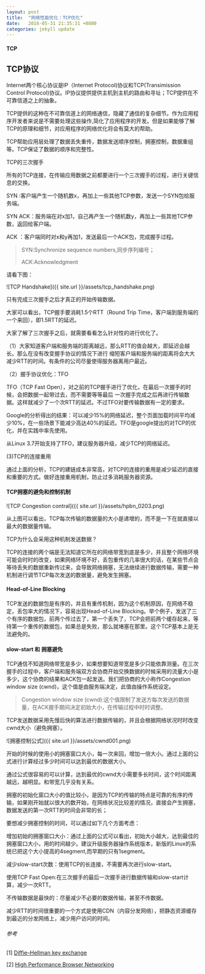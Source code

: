 ```yaml
---
layout: post
title:  "网络性能优化：TCP优化"
date:   2016-05-31 21:35:31 +0800
categories: jekyll update
---
```

#### TCP

## TCP协议

Internet两个核心协议是IP（Internet Protocol)协议和TCP(Transimission Control Protocol)协议。IP协议提供提供主机到主机的路由和寻址；TCP提供在不可靠信道之上的抽象。

TCP提供的这种在不可靠信道上的网络通信，隐藏了通信的复杂细节。作为应用程序开发者来说是不需要处理这些操作,简化了应用程序的开发。但是如果能够了解TCP的原理和细节，对应用程序的网络优化将会有莫大的帮助。

TCP帮助应用层处理了数据丢失重传，数据发送顺序控制，拥塞控制，数据重组等。TCP保证了数据的顺序和完整性。

TCP的三次握手

所有的TCP连接，在传输应用数据之前都要进行一个三次握手的过程，进行关键信息的交换。

SYN    :客户端产生一个随机数x，再加上一些其他TCP参数，发送一个SYN包给服务端。

SYN ACK：服务端在对x加1，自己再产生一个随机数y，再加上一些其他TCP参数，返回给客户端。

ACK    ：客户端同时对x和y再加1，发送最后一个ACK包，完成握手过程。

>SYN:Synchronize sequence numbers,同步序列编号；
>
>ACK:Acknowledgment

请看下图：

![TCP Handshake]({{ site.url }}/assets/tcp_handshake.png)

只有完成三次握手之后才真正的开始传输数据。

大家可以看出，TCP握手要消耗1.5个RTT（Round Trip Time，客户端到服务端的一个来回），即1.5RTT的延迟。

大家了解了三次握手之后，就需要看看怎么针对性的进行优化了。

（1）大家知道客户端和服务端的距离越远，那么RTT的值会越大，即延迟会越长。那么在没有改变握手协议的情况下进行
缩短客户端和服务端的距离将会大大减少RTT的时间。有条件的公司尽量使得服务器离用户最近。

（2）握手协议优化：TFO

   TFO（TCP Fast Open），对之前的TCP握手进行了优化，在最后一次握手的时候，会把数据一起带过去，而不需要等等最后
   一次握手完成之后再进行传输数据。这样就减少了一个次RTT的延迟。不过TFO对要传输数据有一定的要求。

   Google的分析得出的结果：可以减少15%的网络延迟，整个页面加载时间平均减少10%，在一些场景下能减少高达40%的延迟。TFO是google提出的对TCP的优化，并在实践中率先使用。

   从Linux 3.7开始支持了TFO，建议服务器升级，减少TCP的网络延迟。

(3)TCP的连接重用
 
 通过上面的分析，TCP的建链成本非常高，对TCP的连接的重用是减少延迟的直接和重要的方式。做好连接重用机制，防止过多消耗服务器资源。


#### TCP拥塞的避免和控制机制

![TCP Congestion contral]({{ site.url }}/assets/hpbn_0203.png)

从上图可以看出，TCP每次传输的数据量的大小是递增的，而不是一下在就直接以最大的数据量传输。

TCP为什么会采用这种机制发送数据？

TCP的连接的两个端是无法知道它所在的网络带宽到底是多少，并且整个网络环境可能会时时的改变，如果网络环境不好，丢包重传的几率很大的话，在某些节点会等待丢失的数据重新传过来，会导致网络拥塞，无法继续进行数据传输，需要一种机制进行调节TCP每次发送的数据量，避免发生拥塞。

#### Head-of-Line Blocking

TCP发送的数据包是有序的，并且有重传机制，因为这个机制原因，在网络不稳定，丢包率大的情况下，容易出现Head-of-Line Blocking。举个例子，发送了三个有序的数据包，前两个传过去了，第一个丢失了，TCP会把前两个缓存起来，等待第一个重传的数据包，如果总是失败，那么就堵塞在那里。这个TCP基本上是无法避免的。

#### slow-start 和 拥塞避免

TCP通信不知道网络带宽是多少，如果想要知道带宽是多少只能依靠测量。在三次握手的过程中，客户端和服务端双方会协商开始交换数据的时候采用的流量大小是多少，这个协商的结果和ACK包一起发送。我们把协商的大小称作Congestion window size (cwnd)，这个值是由服务端决定，此值由操作系统设定。

>Congestion window size (cwnd):这个值限制了发送方每次发送的数据量，在ACK握手期间决定初始大小，在传输过程中时时调整。

TCP发送数据采用先慢后快的算法进行数据传输的，并且会根据网络状况时时改变cwnd大小（避免拥塞）。

![拥塞控制公式]({{ site.url }}/assets/cwnd001.png)

开始的时候的使用小的拥塞窗口大小，每一次来回，增加一倍大小。通过上面的公式进行计算经过多少时间可以达到最优的数据大小。

通过公式很容易的可以计算，达到最优的cwnd大小需要多长时间，这个时间距离越远，越明显。和带宽几乎没有关系。

拥塞的初始化窗口大小的值比较小，是因为TCP的传输的特点是可靠的有序的传输，如果刚开始就以很大的数开始，在网络状况比较差的情况，直接会产生拥塞，数据发送的第一次RTT的时间会非常的长；

要想减少拥塞控制的时间，可以通过如下几个方面考虑：

增加初始的拥塞窗口大小：通过上面的公式可以看出，初始大小越大，达到最佳的拥塞窗口大小，用的时间越少。建议升级服务器操作系统版本，新版的Linux的系统已把这个大小提高的4segment,而早期的只有1segment。

减少slow-start次数：使用TCP的长连接，不需要再次进行slow-start。

使用TCP Fast Open:在三次握手的最后一次握手进行数据传输和slow-start计算，减少一次RTT。

不传输数据是最快的：尽量减少不必要的数据传输，甚至不传数据。

减少RTT的时间很重要的一个方式是使用CDN（内容分发网络），把静态资源缓存到最近的分发网络上，减少用户访问的时间。


###### 参考

[1] [Diffie–Hellman key exchange](https://en.wikipedia.org/wiki/Diffie–Hellman_key_exchange)

[2] [High Performance Browser Networking](http://chimera.labs.oreilly.com/books/1230000000545)
